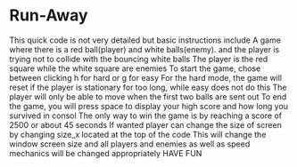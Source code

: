 # Run-Away
This quick code is not very detailed but basic instructions include 
A game where there is a red ball(player) and white balls(enemy). and the player is trying not to collide with the bouncing white balls
The player is the red square while the white square are enemies
To start the game, chose between clicking h for hard or g for easy
For the hard mode, the game will reset if the player is stationary for too long, while easy does not do this
The player will only be able to move when the first two balls are sent out
To end the game, you will press space to display your high score and how long you survived in consol 
The only way to win the game is by reaching a score of 2500 or about 45 seconds
If wanted player can change the size of screen by changing size_x located at the top of the code
This will change the window screen size and all players and enemies as well as speed mechanics will be changed appropriately
HAVE FUN
